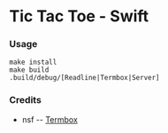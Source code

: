 # Tic Tac Toe - Swift


### Usage

```
make install
make build
.build/debug/[Readline|Termbox|Server]
```


### Credits

 - nsf -- [Termbox](https://github.com/nsf/termbox)


